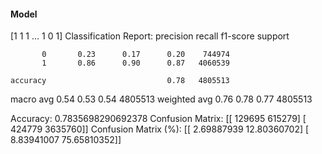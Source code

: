 #### Model
[1 1 1 ... 1 0 1]
Classification Report:
              precision    recall  f1-score   support

           0       0.23      0.17      0.20    744974
           1       0.86      0.90      0.87   4060539

    accuracy                           0.78   4805513
   macro avg       0.54      0.53      0.54   4805513
weighted avg       0.76      0.78      0.77   4805513

Accuracy: 0.7835698290692378
Confusion Matrix:
[[ 129695  615279]
 [ 424779 3635760]]
Confusion Matrix (%):
[[ 2.69887939 12.80360702]
 [ 8.83941007 75.65810352]]
